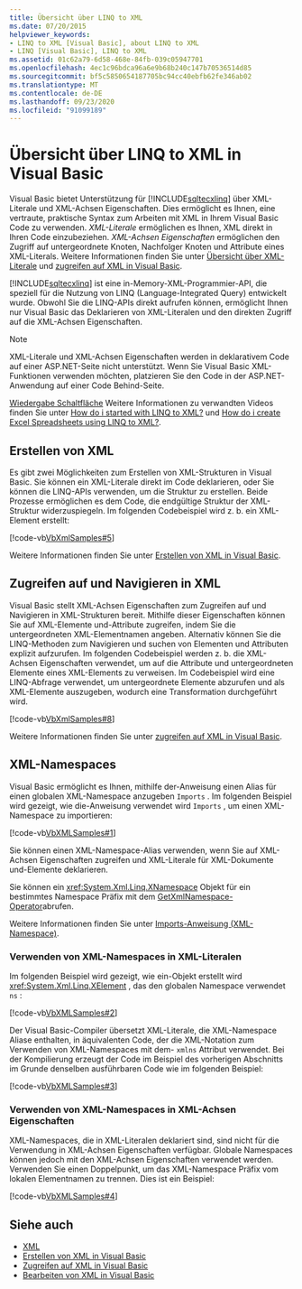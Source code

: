 ```yaml
---
title: Übersicht über LINQ to XML
ms.date: 07/20/2015
helpviewer_keywords:
- LINQ to XML [Visual Basic], about LINQ to XML
- LINQ [Visual Basic], LINQ to XML
ms.assetid: 01c62a79-6d58-468e-84fb-039c05947701
ms.openlocfilehash: 4ec1c96bdca96a6e9b68b240c147b70536514d85
ms.sourcegitcommit: bf5c5850654187705bc94cc40ebfb62fe346ab02
ms.translationtype: MT
ms.contentlocale: de-DE
ms.lasthandoff: 09/23/2020
ms.locfileid: "91099189"
---
```

# <a name="overview-of-linq-to-xml-in-visual-basic"></a>Übersicht über LINQ to XML in Visual Basic

Visual Basic bietet Unterstützung für [!INCLUDE[sqltecxlinq](~/includes/sqltecxlinq-md.md)] über XML-Literale und XML-Achsen Eigenschaften. Dies ermöglicht es Ihnen, eine vertraute, praktische Syntax zum Arbeiten mit XML in Ihrem Visual Basic Code zu verwenden. *XML-Literale* ermöglichen es Ihnen, XML direkt in Ihren Code einzubeziehen. *XML-Achsen Eigenschaften* ermöglichen den Zugriff auf untergeordnete Knoten, Nachfolger Knoten und Attribute eines XML-Literals. Weitere Informationen finden Sie unter [Übersicht über XML-Literale](xml-literals-overview.md) und [zugreifen auf XML in Visual Basic](accessing-xml.md).  
  
 [!INCLUDE[sqltecxlinq](~/includes/sqltecxlinq-md.md)] ist eine in-Memory-XML-Programmier-API, die speziell für die Nutzung von LINQ (Language-Integrated Query) entwickelt wurde. Obwohl Sie die LINQ-APIs direkt aufrufen können, ermöglicht Ihnen nur Visual Basic das Deklarieren von XML-Literalen und den direkten Zugriff auf die XML-Achsen Eigenschaften.  
  
> [!NOTE]
> XML-Literale und XML-Achsen Eigenschaften werden in deklarativem Code auf einer ASP.NET-Seite nicht unterstützt. Wenn Sie Visual Basic XML-Funktionen verwenden möchten, platzieren Sie den Code in der ASP.NET-Anwendung auf einer Code Behind-Seite.  
  
 [Wiedergabe Schaltfläche](./media/overview-of-linq-to-xml/play-video-icon-example.gif) Weitere Informationen zu verwandten Videos finden Sie unter [How do i started with LINQ to XML?](/aspnet/web-forms/videos/data-access/linq-videos-from-the-vb-team/how-do-i-get-started-with-linq-to-xml) und [How do i create Excel Spreadsheets using LINQ to XML?](/aspnet/web-forms/videos/data-access/linq-videos-from-the-vb-team/how-do-i-create-excel-spreadsheets-using-linq-to-xml).
  
## <a name="creating-xml"></a>Erstellen von XML  

 Es gibt zwei Möglichkeiten zum Erstellen von XML-Strukturen in Visual Basic. Sie können ein XML-Literale direkt im Code deklarieren, oder Sie können die LINQ-APIs verwenden, um die Struktur zu erstellen. Beide Prozesse ermöglichen es dem Code, die endgültige Struktur der XML-Struktur widerzuspiegeln. Im folgenden Codebeispiel wird z. b. ein XML-Element erstellt:  
  
 [!code-vb[VbXmlSamples#5](~/samples/snippets/visualbasic/VS_Snippets_VBCSharp/VbXMLSamples/VB/XMLSamples2.vb#5)]  
  
 Weitere Informationen finden Sie unter [Erstellen von XML in Visual Basic](creating-xml.md).  
  
## <a name="accessing-and-navigating-xml"></a>Zugreifen auf und Navigieren in XML  

 Visual Basic stellt XML-Achsen Eigenschaften zum Zugreifen auf und Navigieren in XML-Strukturen bereit. Mithilfe dieser Eigenschaften können Sie auf XML-Elemente und-Attribute zugreifen, indem Sie die untergeordneten XML-Elementnamen angeben. Alternativ können Sie die LINQ-Methoden zum Navigieren und suchen von Elementen und Attributen explizit aufzurufen. Im folgenden Codebeispiel werden z. b. die XML-Achsen Eigenschaften verwendet, um auf die Attribute und untergeordneten Elemente eines XML-Elements zu verweisen. Im Codebeispiel wird eine LINQ-Abfrage verwendet, um untergeordnete Elemente abzurufen und als XML-Elemente auszugeben, wodurch eine Transformation durchgeführt wird.  
  
 [!code-vb[VbXmlSamples#8](~/samples/snippets/visualbasic/VS_Snippets_VBCSharp/VbXMLSamples/VB/XMLSamples3.vb#8)]  
  
 Weitere Informationen finden Sie unter [zugreifen auf XML in Visual Basic](accessing-xml.md).  
  
## <a name="xml-namespaces"></a>XML-Namespaces  

 Visual Basic ermöglicht es Ihnen, mithilfe der-Anweisung einen Alias für einen globalen XML-Namespace anzugeben `Imports` . Im folgenden Beispiel wird gezeigt, wie die-Anweisung verwendet wird `Imports` , um einen XML-Namespace zu importieren:  
  
 [!code-vb[VbXMLSamples#1](~/samples/snippets/visualbasic/VS_Snippets_VBCSharp/VbXMLSamples/VB/XMLSamples1.vb#1)]  
  
 Sie können einen XML-Namespace-Alias verwenden, wenn Sie auf XML-Achsen Eigenschaften zugreifen und XML-Literale für XML-Dokumente und-Elemente deklarieren.  
  
 Sie können ein <xref:System.Xml.Linq.XNamespace> Objekt für ein bestimmtes Namespace Präfix mit dem [GetXmlNamespace-Operator](../../../language-reference/operators/getxmlnamespace-operator.md)abrufen.  
  
 Weitere Informationen finden Sie unter [Imports-Anweisung (XML-Namespace)](../../../language-reference/statements/imports-statement-xml-namespace.md).  
  
### <a name="using-xml-namespaces-in-xml-literals"></a>Verwenden von XML-Namespaces in XML-Literalen  

 Im folgenden Beispiel wird gezeigt, wie ein-Objekt erstellt wird <xref:System.Xml.Linq.XElement> , das den globalen Namespace verwendet `ns` :  
  
 [!code-vb[VbXMLSamples#2](~/samples/snippets/visualbasic/VS_Snippets_VBCSharp/VbXMLSamples/VB/XMLSamples1.vb#2)]  
  
 Der Visual Basic-Compiler übersetzt XML-Literale, die XML-Namespace Aliase enthalten, in äquivalenten Code, der die XML-Notation zum Verwenden von XML-Namespaces mit dem- `xmlns` Attribut verwendet. Bei der Kompilierung erzeugt der Code im Beispiel des vorherigen Abschnitts im Grunde denselben ausführbaren Code wie im folgenden Beispiel:  
  
 [!code-vb[VbXMLSamples#3](~/samples/snippets/visualbasic/VS_Snippets_VBCSharp/VbXMLSamples/VB/XMLSamples1.vb#3)]  
  
### <a name="using-xml-namespaces-in-xml-axis-properties"></a>Verwenden von XML-Namespaces in XML-Achsen Eigenschaften  

 XML-Namespaces, die in XML-Literalen deklariert sind, sind nicht für die Verwendung in XML-Achsen Eigenschaften verfügbar. Globale Namespaces können jedoch mit den XML-Achsen Eigenschaften verwendet werden. Verwenden Sie einen Doppelpunkt, um das XML-Namespace Präfix vom lokalen Elementnamen zu trennen. Dies ist ein Beispiel:  
  
 [!code-vb[VbXMLSamples#4](~/samples/snippets/visualbasic/VS_Snippets_VBCSharp/VbXMLSamples/VB/XMLSamples1.vb#4)]  
  
## <a name="see-also"></a>Siehe auch

- [XML](index.md)
- [Erstellen von XML in Visual Basic](creating-xml.md)
- [Zugreifen auf XML in Visual Basic](accessing-xml.md)
- [Bearbeiten von XML in Visual Basic](manipulating-xml.md)
